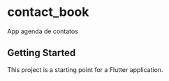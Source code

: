 # contact_book

App agenda de contatos

## Getting Started

This project is a starting point for a Flutter application.


